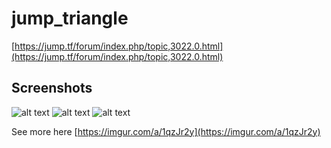 # jump_triangle

[https://jump.tf/forum/index.php/topic,3022.0.html](https://jump.tf/forum/index.php/topic,3022.0.html)

## Screenshots

![alt text](https://i.imgur.com/YRB1XMt.png)
![alt text](https://i.imgur.com/OVCeKB6.png)
![alt text](https://i.imgur.com/PR8csWT.png)

See more here [https://imgur.com/a/1qzJr2y](https://imgur.com/a/1qzJr2y)